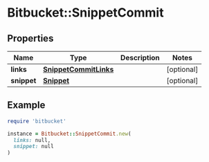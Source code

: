 # Bitbucket::SnippetCommit

## Properties

| Name | Type | Description | Notes |
| ---- | ---- | ----------- | ----- |
| **links** | [**SnippetCommitLinks**](SnippetCommitLinks.md) |  | [optional] |
| **snippet** | [**Snippet**](Snippet.md) |  | [optional] |

## Example

```ruby
require 'bitbucket'

instance = Bitbucket::SnippetCommit.new(
  links: null,
  snippet: null
)
```

